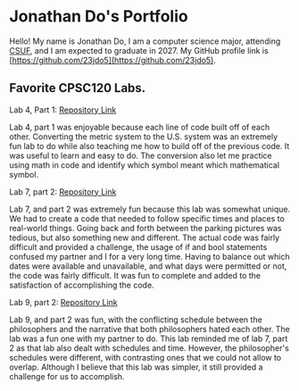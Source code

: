 # Jonathan Do's Portfolio
Hello! My name is Jonathan Do, I am a computer science major, attending [CSUF](https://www.fullerton.edu), and I am expected to graduate in 2027. My GitHub profile link is [https://github.com/23jdo5](https://github.com/23jdo5).

## Favorite CPSC120 Labs. 

Lab 4, Part 1: [Repository Link](https://github.com/cpsc-fall-2023/cpsc-120-lab-04-samantha-and-jonathan)

  Lab 4, part 1 was enjoyable because each line of code built off of each other. Converting the metric system to the U.S. system was an extremely fun lab to do while also teaching me how to build off of the previous code. It was useful to learn and easy to do. The conversion also let me practice using math in code and identify which symbol meant which mathematical symbol. 


Lab 7, part 2: [Repository Link](https://github.com/cpsc-fall-2023/cpsc-120-lab-07-jonathan-and-dylan)
	
  Lab 7, and part 2 was extremely fun because this lab was somewhat unique. We had to create a code that needed to follow specific times and places to real-world things. Going back and forth between the parking pictures was tedious, but also something new and different. The actual code was fairly difficult and provided a challenge, the usage of if and bool statements confused my partner and I for a very long time. Having to balance out which dates were available and unavailable, and what days were permitted or not, the code was fairly difficult. It was fun to complete and added to the satisfaction of accomplishing the code. 

Lab 9, part 2: [Repository Link](https://github.com/cpsc-fall-2023/cpsc-120-lab-09-sam-and-jonathan)
	
  Lab 9, and part 2 was fun, with the conflicting schedule between the philosophers and the narrative that both philosophers hated each other. The lab was a fun one with my partner to do. This lab reminded me of lab 7, part 2 as that lab also dealt with schedules and time. However, the philosopher's schedules were different, with contrasting ones that we could not allow to overlap. Although I believe that this lab was simpler, it still provided a challenge for us to accomplish. 
